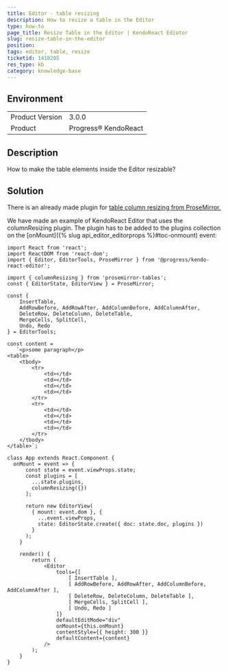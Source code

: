 ```yaml
---
title: Editor - table resizing
description: How to resize a table in the Editor
type: how-to
page_title: Resize Table in the Editor | KendoReact Ediotor
slug: resize-table-in-the-editor
position:
tags: editor, table, resize
ticketid: 1418205
res_type: kb
category: knowledge-base
---
```


## Environment
<table>
	<tbody>
		<tr>
			<td>Product Version</td>
			<td>3.0.0</td>
		</tr>
		<tr>
			<td>Product</td>
			<td>Progress® KendoReact</td>
		</tr>
	</tbody>
</table>


## Description
How to make the table elements inside the Editor resizable?

## Solution
There is an already made plugin for [table column resizing from ProseMirror.](https://github.com/ProseMirror/prosemirror-tables)

We have made an example of KendoReact Editor that uses the columnResizing plugin. The plugin has to be added to the plugins collection on the [onMount]({% slug api_editor_editorprops %}#toc-onmount) event:

```jsx-no-run
import React from 'react';
import ReactDOM from 'react-dom';
import { Editor, EditorTools, ProseMirror } from '@progress/kendo-react-editor';

import { columnResizing } from 'prosemirror-tables';
const { EditorState, EditorView } = ProseMirror;

const {
    InsertTable,
    AddRowBefore, AddRowAfter, AddColumnBefore, AddColumnAfter,
    DeleteRow, DeleteColumn, DeleteTable,
    MergeCells, SplitCell,
    Undo, Redo
} = EditorTools;

const content =
   `<p>some paragraph</p>
<table>
    <tbody>
        <tr>
            <td></td>
            <td></td>
            <td></td>
            <td></td>
        </tr>
        <tr>
            <td></td>
            <td></td>
            <td></td>
            <td></td>
        </tr>
    </tbody>
</table>`;

class App extends React.Component {
  onMount = event => {
      const state = event.viewProps.state;
      const plugins = [
        ...state.plugins,
        columnResizing({})
      ];

      return new EditorView(
        { mount: event.dom }, {
          ...event.viewProps,
          state: EditorState.create({ doc: state.doc, plugins })
        }
      );
    }

    render() {
        return (
            <Editor
                tools={[
                    [ InsertTable ],
                    [ AddRowBefore, AddRowAfter, AddColumnBefore, AddColumnAfter ],
                    [ DeleteRow, DeleteColumn, DeleteTable ],
                    [ MergeCells, SplitCell ],
                    [ Undo, Redo ]
                ]}
                defaultEditMode="div"
                onMount={this.onMount}
                contentStyle={{ height: 300 }}
                defaultContent={content}
            />
        );
    }
}
```
